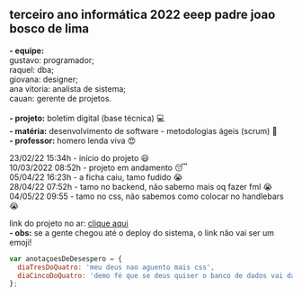 ## terceiro ano informática 2022 eeep padre joao bosco de lima

**- equipe:** <br> 
gustavo: programador; <br>
raquel: dba; <br>
giovana: designer; <br>
ana vitoria: analista de sistema; <br>
cauan: gerente de projetos. <br> <br>
**- projeto:** boletim digital (base técnica) :computer: <br>
**- matéria:** desenvolvimento de software - metodologias ágeis (scrum) :blue_book: <br>
**- professor:** homero lenda viva :heart_eyes:

23/02/22 15:34h - início do projeto :smiley: <br>
10/03/2022 08:52h - projeto em andamento :sleeping: <br>
05/04/22 16:23h - a ficha caiu, tamo fudido :sob: <br>
28/04/22 07:52h - tamo no backend, não sabemo mais oq fazer fml :sob: <br>
04/05/22 09:55  - tamo no css, não sabemos como colocar no handlebars :sob: <br>

link do projeto no ar: [clique aqui](https://w7.pngwing.com/pngs/147/495/png-transparent-smiley-thumb-signal-emoticon-meme-smiley-love-miscellaneous-face.png) <br>
**- obs:** se a gente chegou até o deploy do sistema, o link não vai ser um emoji!

~~~javascript
var anotaçoesDeDesespero = {
  diaTresDoQuatro: 'meu deus nao aguento mais css',
  diaCincoDoQuatro: 'demo fé que se deus quiser o banco de dados vai da errado',
};
~~~

